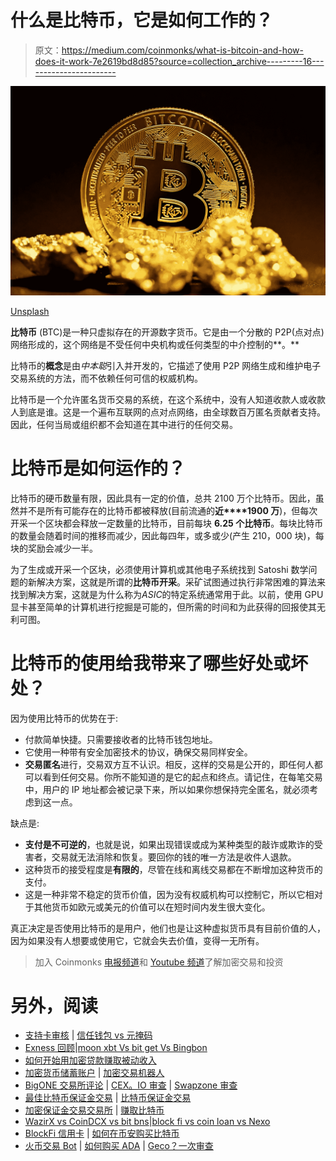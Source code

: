 # 什么是比特币，它是如何工作的？

> 原文：<https://medium.com/coinmonks/what-is-bitcoin-and-how-does-it-work-7e2619bd8d85?source=collection_archive---------16----------------------->

![](img/ac148d2dfb7b2adc67fef412e7cf2e26.png)

[Unsplash](https://unsplash.com/photos/rhm7H8X5J98)

**比特币** (BTC)是一种只虚拟存在的开源数字货币。它是由一个分散的 P2P(点对点)网络形成的，这个网络是不受任何中央机构或任何类型的中介控制的**。**

比特币的**概念**是由*中本聪*引入并开发的，它描述了使用 P2P 网络生成和维护电子交易系统的方法，而不依赖任何可信的权威机构。

比特币是一个允许匿名货币交易的系统，在这个系统中，没有人知道收款人或收款人到底是谁。这是一个遍布互联网的点对点网络，由全球数百万匿名贡献者支持。因此，任何当局或组织都不会知道在其中进行的任何交易。

# 比特币是如何运作的？

比特币的硬币数量有限，因此具有一定的价值，总共 2100 万个比特币。因此，虽然并不是所有可能存在的比特币都被释放(目前流通的**近****1900 万**)，但每次开采一个区块都会释放一定数量的比特币，目前每块 **6.25 个比特币**。每块比特币的数量会随着时间的推移而减少，因此每四年，或多或少(产生 210，000 块)，每块的奖励会减少一半。

为了生成或开采一个区块，必须使用计算机或其他电子系统找到 Satoshi 数学问题的新解决方案，这就是所谓的**比特币开采**。采矿试图通过执行非常困难的算法来找到解决方案，这就是为什么称为*ASIC*的特定系统通常用于此。以前，使用 GPU 显卡甚至简单的计算机进行挖掘是可能的，但所需的时间和为此获得的回报使其无利可图。

# 比特币的使用给我带来了哪些好处或坏处？

因为使用比特币的优势在于:

*   付款简单快捷。只需要接收者的比特币钱包地址。
*   它使用一种带有安全加密技术的协议，确保交易同样安全。
*   **交易匿名**进行，交易双方互不认识。相反，这样的交易是公开的，即任何人都可以看到任何交易。你所不能知道的是它的起点和终点。请记住，在每笔交易中，用户的 IP 地址都会被记录下来，所以如果你想保持完全匿名，就必须考虑到这一点。

缺点是:

*   **支付是不可逆的**，也就是说，如果出现错误或成为某种类型的敲诈或欺诈的受害者，交易就无法消除和恢复。要回你的钱的唯一方法是收件人退款。
*   这种货币的接受程度是**有限的**，尽管在线和离线交易都在不断增加这种货币的支付。
*   这是一种非常不稳定的货币价值，因为没有权威机构可以控制它，所以它相对于其他货币如欧元或美元的价值可以在短时间内发生很大变化。

真正决定是否使用比特币的是用户，他们也是让这种虚拟货币具有目前价值的人，因为如果没有人想要或使用它，它就会失去价值，变得一无所有。

> 加入 Coinmonks [电报频道](https://t.me/coincodecap)和 [Youtube 频道](https://www.youtube.com/c/coinmonks/videos)了解加密交易和投资

# 另外，阅读

*   [支持卡审核](https://coincodecap.com/uphold-card-review) | [信任钱包 vs 元掩码](https://coincodecap.com/trust-wallet-vs-metamask)
*   [Exness 回顾](https://coincodecap.com/exness-review)|[moon xbt Vs bit get Vs Bingbon](https://coincodecap.com/bingbon-vs-bitget-vs-moonxbt)
*   [如何开始用加密贷款赚取被动收入](https://coincodecap.com/passive-income-crypto-lending)
*   [加密货币储蓄账户](/coinmonks/cryptocurrency-savings-accounts-be3bc0feffbf) | [加密交易机器人](https://coincodecap.com/best-crypto-trading-bots)
*   [BigONE 交易所评论](/coinmonks/bigone-exchange-review-64705d85a1d4) | [CEX。IO 审查](https://coincodecap.com/cex-io-review) | [Swapzone 审查](/coinmonks/swapzone-review-crypto-exchange-data-aggregator-e0ad78e55ed7)
*   [最佳比特币保证金交易](/coinmonks/bitcoin-margin-trading-exchange-bcbfcbf7b8e3) | [比特币保证金交易](https://coincodecap.com/bityard-margin-trading)
*   [加密保证金交易交易所](/coinmonks/crypto-margin-trading-exchanges-428b1f7ad108) | [赚取比特币](/coinmonks/earn-bitcoin-6e8bd3c592d9)
*   [WazirX vs CoinDCX vs bit bns](/coinmonks/wazirx-vs-coindcx-vs-bitbns-149f4f19a2f1)|[block fi vs coin loan vs Nexo](/coinmonks/blockfi-vs-coinloan-vs-nexo-cb624635230d)
*   [BlockFi 信用卡](https://coincodecap.com/blockfi-credit-card) | [如何在币安购买比特币](https://coincodecap.com/buy-bitcoin-binance)
*   [火币交易 Bot](https://coincodecap.com/huobi-trading-bot) | [如何购买 ADA](https://coincodecap.com/buy-ada-cardano) | [Geco？一次审查](https://coincodecap.com/geco-one-review)